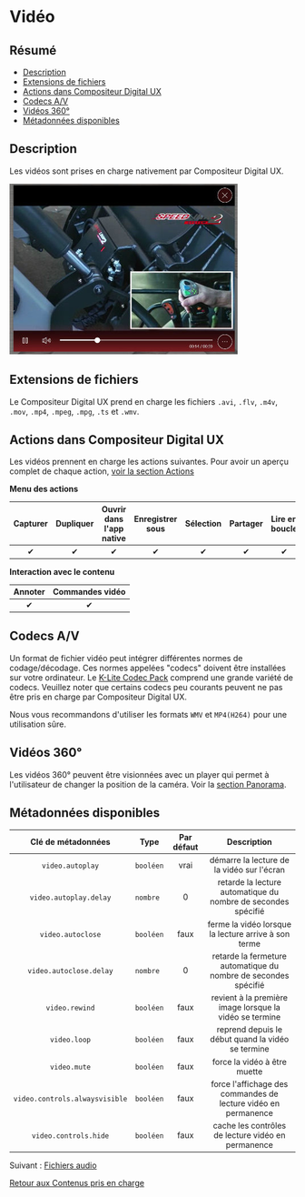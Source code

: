# Vidéo

## Résumé
* [Description](#description)
* [Extensions de fichiers](#extensions-de-fichiers)
* [Actions dans Compositeur Digital UX](#actions-dans-compositeur-digital-ux)
* [Codecs A/V](#codecs-av)
* [Vidéos 360°](#vidéos-360)
* [Métadonnées disponibles](#métadonnées-disponibles)

## Description

Les vidéos sont prises en charge nativement par Compositeur Digital UX.

![Vidéo affichée dans le Compositeur Digital UX](../../../en/img/content_video.JPG)

## Extensions de fichiers 

Le Compositeur Digital UX prend en charge les fichiers `.avi`, `.flv`, `.m4v`, `.mov`, `.mp4`, `.mpeg`, `.mpg`, `.ts` et `.wmv`.

## Actions dans Compositeur Digital UX

Les vidéos prennent en charge les actions suivantes. Pour avoir un aperçu complet de chaque action, [voir la section Actions](actions.md)

**Menu des actions**

| Capturer | Dupliquer | Ouvrir dans l'app native | Enregistrer sous | Sélection | Partager | Lire en boucle |
|:--------:|:---------:|:------------------------:|:----------------:|:---------:|:--------:|:--------------:|
| &#x2714; | &#x2714;  | &#x2714;                 | &#x2714;         | &#x2714;  | &#x2714; | &#x2714;       | 

**Interaction avec le contenu**

| Annoter  | Commandes vidéo |
|:--------:|:---------------:|
|&#x2714;  | &#x2714;        | 

## Codecs A/V

Un format de fichier vidéo peut intégrer différentes normes de codage/décodage. Ces normes appelées "codecs" doivent être installées sur votre ordinateur. Le [K-Lite Codec Pack](https://codecguide.com/download_k-lite_codec_pack_standard.htm) comprend une grande variété de codecs. Veuillez noter que certains codecs peu courants peuvent ne pas être pris en charge par Compositeur Digital UX.

Nous vous recommandons d'utiliser les formats `WMV` et `MP4(H264)` pour une utilisation sûre.

## Vidéos 360°

Les vidéos 360° peuvent être visionnées avec un player qui permet à l'utilisateur de changer la position de la caméra. Voir la [section Panorama](panorama.md#vidéo-projection).

## Métadonnées disponibles

| Clé de métadonnées             | Type      | Par défaut | Description                                                     |
|:------------------------------:|:---------:|:----------:|:---------------------------------------------------------------:|
| `video.autoplay`               | `booléen` | vrai       | démarre la lecture de la vidéo sur l'écran                      |
| `video.autoplay.delay`         | `nombre ` | 0          | retarde la lecture automatique du nombre de secondes spécifié   |
| `video.autoclose`              | `booléen` | faux       | ferme la vidéo lorsque la lecture arrive à son terme            |
| `video.autoclose.delay`        | `nombre ` | 0          | retarde la fermeture automatique du nombre de secondes spécifié |
| `video.rewind`                 | `booléen` | faux       | revient à la première image lorsque la vidéo se termine         |
| `video.loop`                   | `booléen` | faux       | reprend depuis le début quand la vidéo se termine               |
| `video.mute`                   | `booléen` | faux       | force la vidéo à être muette                                    |
| `video.controls.alwaysvisible` | `booléen` | faux       | force l'affichage des commandes de lecture vidéo en permanence  |
| `video.controls.hide`          | `booléen` | faux       | cache les contrôles de lecture vidéo en permanence              |

Suivant : [Fichiers audio](audio.md)

[Retour aux Contenus pris en charge](index.md)

